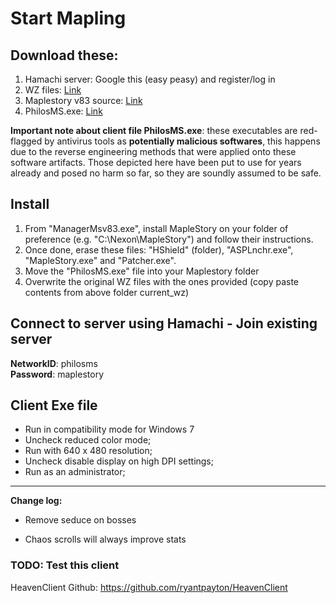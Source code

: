 # Start Mapling

## Download these:
1. Hamachi server: Google this (easy peasy) and register/log in <br>
2. WZ files: [Link](https://drive.google.com/file/d/1SIbRHmtV-kBfbZ4eEhbnspiNgWAMd1O7/view?usp=sharing) <br>
3. Maplestory v83 source: [Link](https://drive.google.com/open?id=1wWreM_AfdDEne6cBCdOL93YLJ2SMVWPC) <br>
4. PhilosMS.exe: [Link](https://gofile.io/?c=qI0ykL) <br>

**Important note about client file PhilosMS.exe**: these executables are red-flagged by antivirus tools as __potentially malicious softwares__, this happens due to the reverse engineering methods that were applied onto these software artifacts. Those depicted here have been put to use for years already and posed no harm so far, so they are soundly assumed to be safe.

## Install
1. From "ManagerMsv83.exe", install MapleStory on your folder of preference (e.g. "C:\Nexon\MapleStory") and follow their instructions.
2. Once done, erase these files: "HShield" (folder), "ASPLnchr.exe", "MapleStory.exe" and "Patcher.exe".
3. Move the "PhilosMS.exe" file into your Maplestory folder
4. Overwrite the original WZ files with the ones provided (copy paste contents from above folder current_wz)

## Connect to server using Hamachi - Join existing server 
**NetworkID**: philosms <br>
**Password**: maplestory

## Client Exe file 
- Run in compatibility mode for Windows 7
- Uncheck reduced color mode;
- Run with 640 x 480 resolution;
- Uncheck disable display on high DPI settings;
- Run as an administrator;

---
**Change log:**

  * Remove seduce on bosses

  * Chaos scrolls will always improve stats

### TODO: Test this client 

HeavenClient Github: https://github.com/ryantpayton/HeavenClient

